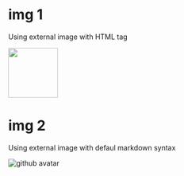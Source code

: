 # img 1

Using external image with HTML tag

<img src="https://cdn-icons-png.flaticon.com/512/25/25231.png?w=360" style="height: 100px; width:100px;"/>

# img 2

Using external image with defaul markdown syntax

![github avatar](https://avatars.githubusercontent.com/u/9919?s=280&v=4)
